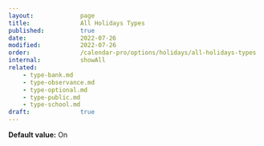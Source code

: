 ```yaml
---
layout:             page
title:              All Holidays Types
published:          true
date:               2022-07-26
modified:           2022-07-26
order:              /calendar-pro/options/holidays/all-holidays-types
internal:           showAll
related:
    - type-bank.md
    - type-observance.md
    - type-optional.md
    - type-public.md
    - type-school.md
draft:              true
---
```

**Default value:** On
